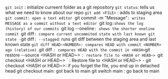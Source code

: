 `git init` : initialize curreent folder as a git repository
 `git status`: tells us what we need to know about our repo
  `git add <FILE>` : adds <FILE> to staging area 
    `git commit: open a text editor
    `git commit -m "Message"`: writes MESSAGE as a commit without a text editor
    `git log`:shows the log (history) of our commits
    `git log --oneline`: shows the shorter oneline commit
    `git diff`: compare current uncommited state with last known git state
      -`git diff`: --stagged`: runs git diff between the staging area and last known state
    `git diff HEAD~<NUMBER>: compares HEAD with commit <NUMBER> ago (relative)
    `git diff <HASH>` : compares HEAD with the commit in <HASH>
    `git restore --source <HASH or HEAD~> <FILE>`: restore file to <HASH or HEAD~>
      `git checkout <HASH or HEAD~> <FILE>` : Restore file to <HASH or HEAD~>
       - git checkout <HASH or HEAD~>: if you forget the file, you end up in detached head
         git checkout main: got back to main 
         git switch main : go back to main 
